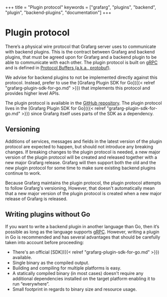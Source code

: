 +++
title = "Plugin protocol"
keywords = ["grafarg", "plugins", "backend", "plugin", "backend-plugins", "documentation"]
+++

# Plugin protocol

There’s a physical wire protocol that Grafarg server uses to communicate with backend plugins. This is the contract between Grafarg and backend plugins, that must be agreed upon for Grafarg and a backend plugin to be able to communicate with each other. The plugin protocol is built on [gRPC](https://grpc.io/) and is defined in [Protocol Buffers (a.k.a., protobuf)](https://developers.google.com/protocol-buffers).

We advise for backend plugins to not be implemented directly against this protocol. Instead, prefer to use the [Grafarg Plugin SDK for Go]({{< relref "grafarg-plugin-sdk-for-go.md" >}}) that implements this protocol and provides higher level APIs.

The plugin protocol is available in the [GitHub repository](https://github.com/famarker/grafarg-plugin-sdk-go/blob/master/proto/backend.proto). The plugin protocol lives in the [Grafarg Plugin SDK for Go]({{< relref "grafarg-plugin-sdk-for-go.md" >}}) since Grafarg itself uses parts of the SDK as a dependency.

## Versioning

Additions of services, messages and fields in the latest version of the plugin protocol are expected to happen, but should not introduce any breaking changes. If breaking changes to the plugin protocol is needed, a new major version of the plugin protocol will be created and released together with a new major Grafarg release. Grafarg will then support both the old and the new plugin protocol for some time to make sure existing backend plugins continue to work.

Because Grafarg maintains the plugin protocol, the plugin protocol attempts to follow Grafarg's versioning, However, that doesn't automatically mean that a new major version of the plugin protocol is created when a new major release of Grafarg is released.

## Writing plugins without Go

If you want to write a backend plugin in another language than Go, then it’s possible as long as the language supports [gRPC](https://grpc.io/). However, writing a plugin in Go is recommended and has several advantages that should be carefully taken into account before proceeding:
- There's an official [SDK]({{< relref "grafarg-plugin-sdk-for-go.md" >}}) available.
- Single binary as the compiled output.
- Building and compiling for multiple platforms is easy.
- A statically compiled binary (in most cases) doesn't require any additional dependencies installed on the target platform enabling it to run “everywhere”.
- Small footprint in regards to binary size and resource usage.
